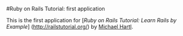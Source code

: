 #Ruby on Rails Tutorial: first application

This is the first application for
[*Ruby on Rails Tutorial: Learn Rails by Example*] (http://railstutorial.org/) by [Michael Hartl](http://michaelhartl.com/).
